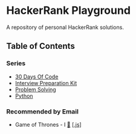 # HackerRank Playground

A repository of personal HackerRank solutions.

## Table of Contents

### Series

- [30 Days Of Code](https://github.com/julienshim/HackerRank-Playground/tree/master/30-Days-Of-Code)
- [Interview Preparation Kit](https://github.com/julienshim/HackerRank-Playground/tree/master/Interview%20Preparation%20Kit)
- [Problem Solving](https://github.com/julienshim/HackerRank-Playground/tree/master/Problem%20Solving)
- [Python](https://github.com/julienshim/HackerRank-Playground/tree/master/Python)

### Recommended by Email

- Game of Thrones - I [&#128279;](https://www.hackerrank.com/challenges/game-of-thrones/problem)
  [[.js]](https://github.com/julienshim/hackerrank-playground/blob/master/Algorithms/Strings/Game%20of%20Thrones%20-%20I.js)
